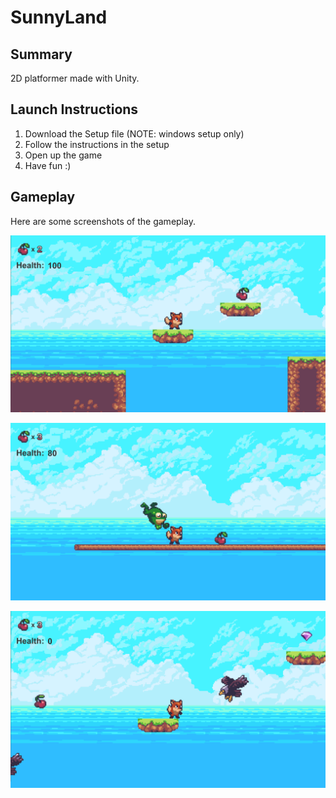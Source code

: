 # SunnyLand

## Summary
2D platformer made with Unity.

## Launch Instructions
1. Download the Setup file (NOTE: windows setup only)
2. Follow the instructions in the setup
3. Open up the game
4. Have fun :)

## Gameplay
Here are some screenshots of the gameplay.

![SS1](screenshots/ss1.PNG)

![SS2](screenshots/ss2.PNG)

![SS3](screenshots/ss3.PNG)
